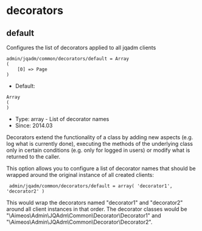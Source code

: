 
# decorators
## default

Configures the list of decorators applied to all jqadm clients

```
admin/jqadm/common/decorators/default = Array
(
    [0] => Page
)
```

* Default: 
```
Array
(
)
```
* Type: array - List of decorator names
* Since: 2014.03

Decorators extend the functionality of a class by adding new aspects
(e.g. log what is currently done), executing the methods of the underlying
class only in certain conditions (e.g. only for logged in users) or
modify what is returned to the caller.

This option allows you to configure a list of decorator names that should
be wrapped around the original instance of all created clients:

```
 admin/jqadm/common/decorators/default = array( 'decorator1', 'decorator2' )
```

This would wrap the decorators named "decorator1" and "decorator2" around
all client instances in that order. The decorator classes would be
"\Aimeos\Admin\JQAdm\Common\Decorator\Decorator1" and
"\Aimeos\Admin\JQAdm\Common\Decorator\Decorator2".
